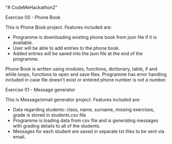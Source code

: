 "# CodeMeHackathon2" 

Exercise 00 - Phone Book

This is Phone Book project. Features included are:
- Programme is downloading existing phone book from json file if it is available.
- User will be able to add entries to the phone book.
- Added entries will be saved into the json file at the end of the programme.

Phone Book is written using modules, functions, dictionary, table, if and while loops, functions to open and save files.
Programme has error handling included in case file doesn't exist or entered phone number is not a number.




Exercise 01 - Message generator

This is Message/email generator project. Features included are:
- Data regarding students: class, name, surname, missing exercises, grade is stored in students.csv file
- Programme is loading data from csv file and is generating messages with grading details to all of the students.
- Messages for each student are saved in separate txt files to be sent via email.



